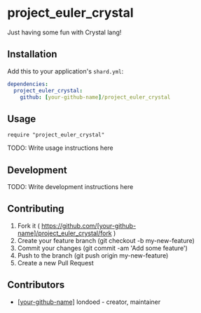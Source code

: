 # project_euler_crystal

Just having some fun with Crystal lang!

## Installation

Add this to your application's `shard.yml`:

```yaml
dependencies:
  project_euler_crystal:
    github: [your-github-name]/project_euler_crystal
```

## Usage

```crystal
require "project_euler_crystal"
```

TODO: Write usage instructions here

## Development

TODO: Write development instructions here

## Contributing

1. Fork it ( https://github.com/[your-github-name]/project_euler_crystal/fork )
2. Create your feature branch (git checkout -b my-new-feature)
3. Commit your changes (git commit -am 'Add some feature')
4. Push to the branch (git push origin my-new-feature)
5. Create a new Pull Request

## Contributors

- [[your-github-name]](https://github.com/[your-github-name]) londoed - creator, maintainer
